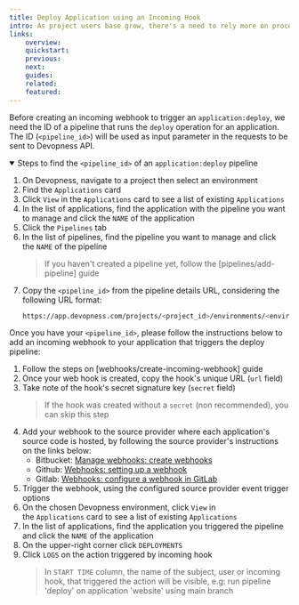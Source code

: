 ```yaml
---
title: Deploy Application using an Incoming Hook
intro: As project users base grow, there's a need to rely more on processes and automation; Devopness helps by providing, among other tools, customizable CI/CD pipelines, empowering our users to automate common and repetitive tasks to improve code quality and their code review processes. Create an incoming webhook to trigger an application deploy programmatically.
links:
    overview:
    quickstart:
    previous:
    next:
    guides:
    related:
    featured:
---
```


Before creating an incoming webhook to trigger an `application:deploy`, we need the ID of a pipeline that runs the `deploy` operation for an application. The ID (`<pipeline_id>`) will be used as input parameter in the requests to be sent to Devopness API.

<details open>
  <summary>Steps to find the <code>&lt;pipeline_id&gt;</code> of an <code>application:deploy</code> pipeline</summary>

1. On Devopness, navigate to a project then select an environment
1. Find the `Applications` card
1. Click `View` in the `Applications` card to see a list of existing `Applications`
1. In the list of applications, find the application with the pipeline you want to manage and click the `NAME` of the application
1. Click the `Pipelines` tab
1. In the list of pipelines, find the pipeline you want to manage and click the `NAME` of the pipeline
    > If you haven't created a pipeline yet, follow the [pipelines/add-pipeline] guide
1. Copy the `<pipeline_id>` from the pipeline details URL, considering the following URL format:
    ```bash
    https://app.devopness.com/projects/<project_id>/environments/<environment_id>/applications/<application_id>/pipelines/<pipeline_id>
    ```

</details>

Once you have your `<pipeline_id>`, please follow the instructions below to add an incoming webhook to your application that triggers the deploy pipeline:

1. Follow the steps on [webhooks/create-incoming-webhook] guide
1. Once your web hook is created, copy the hook's unique URL (`url` field)
1. Take note of the hook's secret signature key (`secret` field)
    > If the hook was created without a `secret` (non recommended), you can skip this step
1. Add your webhook to the source provider where each application's source code is hosted, by following the source provider's instructions on the links below:
    - Bitbucket: [Manage webhooks: create webhooks](https://support.atlassian.com/bitbucket-cloud/docs/manage-webhooks/#Create-webhooks)
    - Github: [Webhooks: setting up a webhook](https://docs.github.com/en/webhooks-and-events/webhooks/creating-webhooks#setting-up-a-webhook)
    - Gitlab: [Webhooks: configure a webhook in GitLab](https://docs.gitlab.com/ee/user/project/integrations/webhooks.html#configure-a-webhook-in-gitlab)
1. Trigger the webhook, using the configured source provider event trigger options
1. On the chosen Devopness environment, click `View` in the `Applications` card to see a list of existing `Applications`
1. In the list of applications, find the application you triggered the pipeline and click the `NAME` of the application
1. On the upper-right corner click `DEPLOYMENTS`
1. Click `LOGS` on the action triggered by incoming hook
    > In `START TIME` column, the name of the subject, user or incoming hook, that triggered the action will be visible, e.g: run pipeline 'deploy' on application 'website' using main branch
